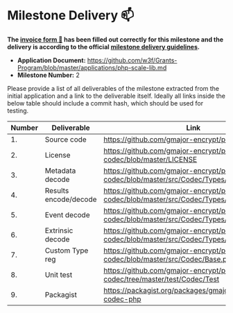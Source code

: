 # Milestone Delivery :mailbox:

**The [invoice form :pencil:](https://docs.google.com/forms/d/e/1FAIpQLSfmNYaoCgrxyhzgoKQ0ynQvnNRoTmgApz9NrMp-hd8mhIiO0A/viewform) has been filled out correctly for this milestone and the delivery is according to the official [milestone delivery guidelines](https://github.com/w3f/Grants-Program/blob/master/docs/milestone-deliverables-guidelines.md).**

- **Application Document:** https://github.com/w3f/Grants-Program/blob/master/applications/php-scale-lib.md
- **Milestone Number:** 2

Please provide a list of all deliverables of the milestone extracted from the initial application and a link to the deliverable itself. Ideally all links inside the below table should include a commit hash, which should be used for testing.

| Number | Deliverable           | Link                                                                                          | Notes            |
| ------ | --------------------- | --------------------------------------------------------------------------------------------- | ---------------- |
| 1.     | Source code           | https://github.com/gmajor-encrypt/php-scale-codec                                             |
| 2.     | License               | https://github.com/gmajor-encrypt/php-scale-codec/blob/master/LICENSE                         | MIT license      |
| 3.     | Metadata decode       | https://github.com/gmajor-encrypt/php-scale-codec/blob/master/src/Codec/Types/Metadata.php    | metadata v12/v13 |
| 4.     | Results encode/decode | https://github.com/gmajor-encrypt/php-scale-codec/blob/master/src/Codec/Types/Results.php     |
| 5.     | Event decode          | https://github.com/gmajor-encrypt/php-scale-codec/blob/master/src/Codec/Types/EventRecord.php |
| 6.     | Extrinsic decode      | https://github.com/gmajor-encrypt/php-scale-codec/blob/master/src/Codec/Types/Extrinsic.php   |
| 7.     | Custom Type reg       | https://github.com/gmajor-encrypt/php-scale-codec/blob/master/src/Codec/Base.php#L132         |
| 8.     | Unit test             | https://github.com/gmajor-encrypt/php-scale-codec/tree/master/test/Codec/Test                 |
| 9.     | Packagist             | https://packagist.org/packages/gmajor/substrate-codec-php                                     |
